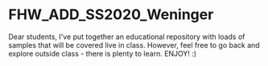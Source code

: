 # FHW_ADD_SS2020_Weninger
Dear students, I've put together an educational repository with loads of samples that will be covered live in class. However, feel free to go back and explore outside class - there is plenty to learn. ENJOY! :)
